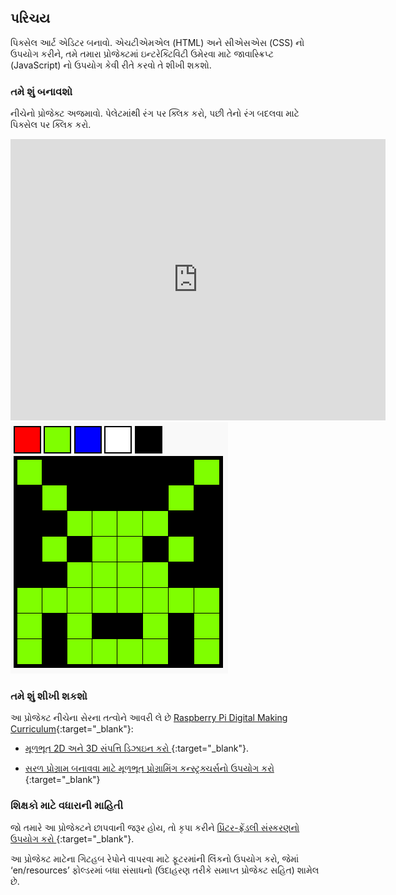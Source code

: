 ## પરિચય

પિક્સેલ આર્ટ એડિટર બનાવો. એચટીએમએલ (HTML) અને સીએસએસ (CSS) નો ઉપયોગ કરીને, તમે તમારા પ્રોજેક્ટમાં ઇન્ટરેક્ટિવિટી ઉમેરવા માટે જાવાસ્ક્રિપ્ટ (JavaScript) નો ઉપયોગ કેવી રીતે કરવો તે શીખી શકશો.

### તમે શું બનાવશો

નીચેનો પ્રોજેક્ટ અજમાવો. પેલેટમાંથી રંગ પર ક્લિક કરો, પછી તેનો રંગ બદલવા માટે પિક્સેલ પર ક્લિક કરો.

<div class="trinket">
  <iframe src="https://trinket.io/embed/html/0e102a306b?outputOnly=true&start=result" width="600" height="450" frameborder="0" marginwidth="0" marginheight="0" allowfullscreen>
  </iframe>
  <img src="images/pixel-art-final.png">
</div>

### તમે શું શીખી શકશો

આ પ્રોજેક્ટ નીચેના સેરના તત્વોને આવરી લે છે [Raspberry Pi Digital Making Curriculum](http://rpf.io/curriculum){:target="_blank"}:

+ [ મૂળભૂત 2D અને 3D સંપત્તિ ડિઝાઇન કરો ](https://www.raspberrypi.org/curriculum/design/creator) {:target="_blank"}.

+ [ સરળ પ્રોગ્રામ બનાવવા માટે મૂળભૂત પ્રોગ્રામિંગ કન્સ્ટ્રક્ચર્સનો ઉપયોગ કરો ](https://www.raspberrypi.org/curriculum/programming/creator) {:target="_blank"}

### શિક્ષકો માટે વધારાની માહિતી

જો તમારે આ પ્રોજેક્ટને છાપવાની જરૂર હોય, તો કૃપા કરીને [ પ્રિંટર-ફ્રેંડલી સંસ્કરણનો ઉપયોગ કરો ](https://projects.raspberrypi.org/en/projects/pixel-art/print){:target="_blank"}.

આ પ્રોજેક્ટ માટેના ગિટહબ રેપોને વાપરવા માટે ફૂટરમાંની લિંકનો ઉપયોગ કરો, જેમાં ‘en/resources’ ફોલ્ડરમાં બધા સંસાધનો (ઉદાહરણ તરીકે સમાપ્ત પ્રોજેક્ટ સહિત) શામેલ છે.